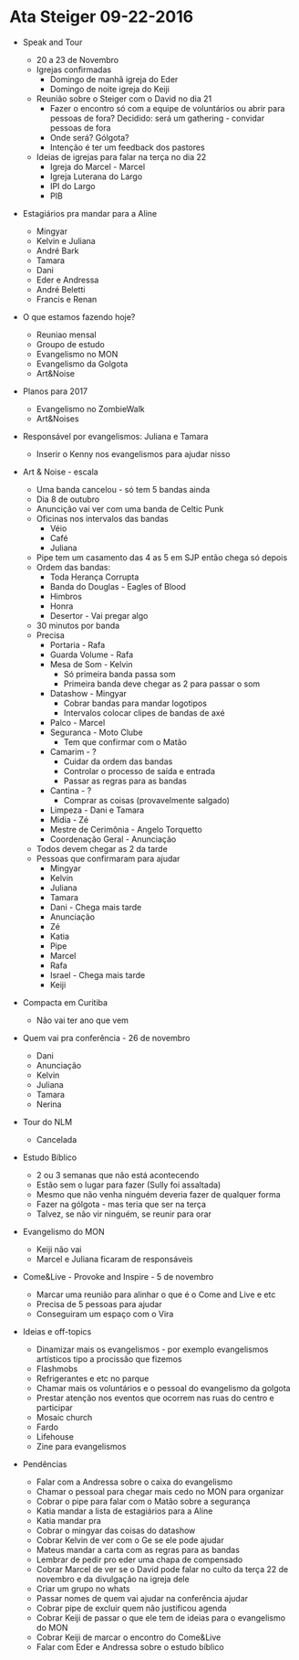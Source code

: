 # Ata Steiger 09-22-2016

- Speak and Tour
  - 20 a 23 de Novembro
  - Igrejas confirmadas
    - Domingo de manhã igreja do Eder
    - Domingo de noite igreja do Keiji
  - Reunião sobre o Steiger com o David no dia 21
    - Fazer o encontro só com a equipe de voluntários ou abrir para pessoas de
    fora? Decidido: será um gathering - convidar pessoas de fora
    - Onde será? Gólgota?
    - Intenção é ter um feedback dos pastores
  - Ideias de igrejas para falar na terça no dia 22
    - Igreja do Marcel - Marcel
    - Igreja Luterana do Largo
    - IPI do Largo
    - PIB

- Estagiários pra mandar para a Aline
  - Mingyar
  - Kelvin e Juliana
  - André Bark
  - Tamara
  - Dani
  - Eder e Andressa
  - André Beletti
  - Francis e Renan

- O que estamos fazendo hoje?
  - Reuniao mensal
  - Groupo de estudo
  - Evangelismo no MON
  - Evangelismo da Golgota
  - Art&Noise

- Planos para 2017
  - Evangelismo no ZombieWalk
  - Art&Noises

- Responsável por evangelismos: Juliana e Tamara
  - Inserir o Kenny nos evangelismos para ajudar nisso

- Art & Noise - escala
  - Uma banda cancelou - só tem 5 bandas ainda
  - Dia 8 de outubro
  - Anuncição vai ver com uma banda de Celtic Punk
  - Oficinas nos intervalos das bandas
    - Véio
    - Café
    - Juliana
  - Pipe tem um casamento das 4 as 5 em SJP então chega só depois
  - Ordem das bandas:
    - Toda Herança Corrupta
    - Banda do Douglas - Eagles of Blood
    - Himbros
    - Honra
    - Desertor - Vai pregar algo
  - 30 minutos por banda
  - Precisa
    - Portaria - Rafa
    - Guarda Volume - Rafa
    - Mesa de Som - Kelvin
      - Só primeira banda passa som
      - Primeira banda deve chegar as 2 para passar o som
    - Datashow - Mingyar
      - Cobrar bandas para mandar logotipos
      - Intervalos colocar clipes de bandas de axé
    - Palco - Marcel
    - Seguranca - Moto Clube
      - Tem que confirmar com o Matão
    - Camarim - ?
      - Cuidar da ordem das bandas
      - Controlar o processo de saída e entrada
      - Passar as regras para as bandas
    - Cantina - ?
      - Comprar as coisas (provavelmente salgado)
    - Limpeza - Dani e Tamara
    - Midia - Zé
    - Mestre de Cerimônia - Angelo Torquetto
    - Coordenação Geral - Anunciação
  - Todos devem chegar as 2 da tarde
  - Pessoas que confirmaram para ajudar
    - Mingyar
    - Kelvin
    - Juliana
    - Tamara
    - Dani - Chega mais tarde
    - Anunciação
    - Zé
    - Katia
    - Pipe
    - Marcel
    - Rafa
    - Israel - Chega mais tarde
    - Keiji

- Compacta em Curitiba
  - Não vai ter ano que vem

- Quem vai pra conferência - 26 de novembro
  - Dani
  - Anunciação
  - Kelvin
  - Juliana
  - Tamara
  - Nerina

- Tour do NLM
  - Cancelada

- Estudo Bíblico
  - 2 ou 3 semanas que não está acontecendo
  - Estão sem o lugar para fazer (Sully foi assaltada)
  - Mesmo que não venha ninguém deveria fazer de qualquer forma
  - Fazer na gólgota - mas teria que ser na terça
  - Talvez, se não vir ninguém, se reunir para orar

- Evangelismo do MON
  - Keiji não vai
  - Marcel e Juliana ficaram de responsáveis

- Come&Live - Provoke and Inspire - 5 de novembro
  - Marcar uma reunião para alinhar o que é o Come and Live e etc
  - Precisa de 5 pessoas para ajudar
  - Conseguiram um espaço com o Vira






- Ideias e off-topics
  - Dinamizar mais os evangelismos - por exemplo evangelismos artísticos tipo a
  procissão que fizemos
  - Flashmobs
  - Refrigerantes e etc no parque
  - Chamar mais os voluntários e o pessoal do evangelismo da golgota
  - Prestar atenção nos eventos que ocorrem nas ruas do centro e participar
  - Mosaic church
  - Fardo
  - Lifehouse
  - Zine para evangelismos

- Pendências
  - Falar com a Andressa sobre o caixa do evangelismo
  - Chamar o pessoal para chegar mais cedo no MON para organizar
  - Cobrar o pipe para falar com o Matão sobre a segurança
  - Katia mandar a lista de estagiários para a Aline
  - Katia mandar pra
  - Cobrar o mingyar das coisas do datashow
  - Cobrar Kelvin de ver com o Ge se ele pode ajudar
  - Mateus mandar a carta com as regras para as bandas
  - Lembrar de pedir pro eder uma chapa de compensado
  - Cobrar Marcel de ver se o David pode falar no culto da terça 22 de novembro
  e da divulgação na igreja dele
  - Criar um grupo no whats
  - Passar nomes de quem vai ajudar na conferência ajudar
  - Cobrar pipe de excluir quem não justificou agenda
  - Cobrar Keiji de passar o que ele tem de ideias para o evangelismo do MON
  - Cobrar Keiji de marcar o encontro do Come&Live
  - Falar com Eder e Andressa sobre o estudo bíblico

